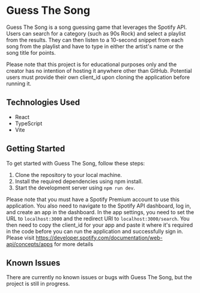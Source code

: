 # Guess The Song

Guess The Song is a song guessing game that leverages the Spotify API. Users can search for a category (such as 90s Rock) and select a playlist from the results. They can then listen to a 10-second snippet from each song from the playlist and have to type in either the artist's name or the song title for points.

Please note that this project is for educational purposes only and the creator has no intention of hosting it anywhere other than GitHub. Potential users must provide their own client_id upon cloning the application before running it.

## Technologies Used
- React
- TypeScript
- Vite

## Getting Started
To get started with Guess The Song, follow these steps:

1. Clone the repository to your local machine.
2. Install the required dependencies using npm install.
3. Start the development server using `npm run dev`.

Please note that you must have a Spotify Premium account to use this application. You also need to navigate to the Spotify API dashboard, log in, and create an app in the dashboard. In the app settings, you need to set the URL to `localhost:3000` and the redirect URI to `localhost:3000/search`. You then need to copy the client_id for your app and paste it where it's required in the code before you can run the application and successfully sign in.
Please visit https://developer.spotify.com/documentation/web-api/concepts/apps for more details

## Known Issues
There are currently no known issues or bugs with Guess The Song, but the project is still in progress.
